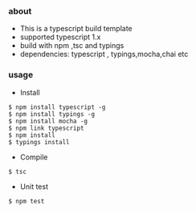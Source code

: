 ### about 
- This is a typescript build template
- supported typescript 1.x
- build with npm ,tsc and typings
- dependencies: typescript , typings,mocha,chai etc

### usage
- Install
```
$ npm install typescript -g 
$ npm install typings -g 
$ npm install mocha -g 
$ npm link typescript
$ npm install
$ typings install
```
- Compile
```
$ tsc
```

- Unit test  
```
$ npm test
```
